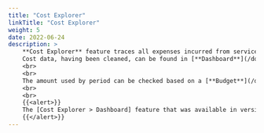 ```yaml
---
title: "Cost Explorer"
linkTitle: "Cost Explorer"
weight: 5
date: 2022-06-24
description: >
    **Cost Explorer** feature traces all expenses incurred from service accounts registered in Cloudforet.
    Cost data, having been cleaned, can be found in [**Dashboard**](/docs/guides/cost-explorer/dashboard) or [**Cost analysis**](/docs/guides/cost-explorer/cost-analysis).
    <br>
    <br>
    The amount used by period can be checked based on a [**Budget**](/docs/guides/cost-explorer/budget) set by a user and [**Budget use notification**](/docs/guides/cost-explorer/budget/#budget-use-notification-settings) can also be set up.
    <br>
    <br>
    {{<alert>}}
    The [Cost Explorer > Dashboard] feature that was available in versions prior to v1.12 has been reborn as a new integrated standalone service menu called [Dashboards]. Consequently, the previous dashboards are no longer supported.
    {{</alert>}}
---
```

